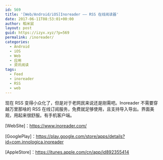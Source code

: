 ```yaml
---
id: 569
title: '[Web/Android/iOS]Inoreader —— RSS 在线阅读器'
date: 2017-06-11T08:53:01+00:00
author: 稻米鼠
layout: post
guid: https://izyx.xyz/?p=569
permalink: /inoreader/
categories:
  - Android
  - iOS
  - Web
  - 应用
  - 资讯阅读
tags:
  - Feed
  - inoreader
  - RSS
  - web
---
```

现在 RSS 变得小众化了，但是对于老网民来说还是刚需吧。Inoreader 不需要穿越万里那啥的 RSS 在线订阅服务，免费就足够使用，且支持导入导出。界面美观，用起来很舒服。有手机客户端。

[WebSite]：<https://www.inoreader.com/>

[GooglePlay]：<https://play.google.com/store/apps/details?id=com.innologica.inoreader>

[AppleStore]：<https://itunes.apple.com/cn/app/id892355414>